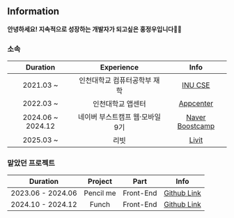 ## Information

**안녕하세요! 지속적으로 성장하는 개발자가 되고싶은 홍정우입니다👐🏻**

### 소속

|Duration|Experience|Info|
|:-:|:-:|:-:|
|2021.03 ~ |인천대학교 컴퓨터공학부 재학|[INU CSE](https://cse.inu.ac.kr/isis/index.do?epTicket=INV)|
|2022.03 ~ |인천대학교 앱센터|[Appcenter](https://home.inuappcenter.kr/)|
|2024.06 ~ 2024.12|네이버 부스트캠프 웹·모바일 9기|[Naver Boostcamp](https://boostcamp.connect.or.kr/program_wm.html)|
|2025.03 ~ |리빗|[Livit](https://www.tanso.life/ko/home)|

### 맡았던 프로젝트

|Duration|Project|Part|Info|
|:-:|:-:|:-:|:-:|
|2023.06 - 2024.06|Pencil me|Front-End|[Github Link](https://github.com/HongBoogie/pencil-me-fe)|
|2024.10 - 2024.12|Funch|Front-End|[Github Link](https://github.com/boostcampwm-2024/web25-funch)|
